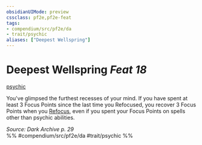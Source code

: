 ```yaml
---
obsidianUIMode: preview
cssclass: pf2e,pf2e-feat
tags:
- compendium/src/pf2e/da
- trait/psychic
aliases: ["Deepest Wellspring"]
---
```

# Deepest Wellspring  *Feat 18*  
[psychic](Reference/Rules/Traits/psychic-da.md "Psychic Class Trait")  


You've glimpsed the furthest recesses of your mind. If you have spent at least 3 Focus Points since the last time you Refocused, you recover 3 Focus Points when you [Refocus](refocus.md), even if you spent your Focus Points on spells other than psychic abilities.

*Source: Dark Archive p. 29*  
%% #compendium/src/pf2e/da #trait/psychic %%